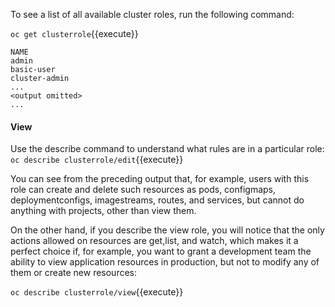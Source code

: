 To see a list of all available cluster roles, run the following command:

`oc get clusterrole`{{execute}}

```
NAME
admin
basic-user
cluster-admin
...
<output omitted>
...
```


#### View
Use the describe command to understand what rules are in a particular role:
`oc describe clusterrole/edit`{{execute}}

You can see from the preceding output that, for example, users with this role can create and delete such resources as pods, configmaps, deploymentconfigs, imagestreams, routes, and services, but cannot do anything with projects, other than view them.

On the other hand, if you describe the view role, you will notice that the only actions allowed on resources are get,list, and watch, which makes it a perfect choice if, for example, you want to grant a development team the ability to view application resources in production, but not to modify any of them or create new resources:

`oc describe clusterrole/view`{{execute}}